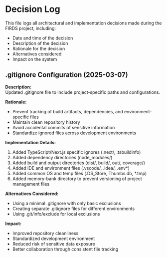 # Decision Log

This file logs all architectural and implementation decisions made during the FIRDS project, including:

* Date and time of the decision
* Description of the decision
* Rationale for the decision
* Alternatives considered
* Impact on the system

## .gitignore Configuration (2025-03-07)

**Description:**  
Updated .gitignore file to include project-specific paths and configurations.

**Rationale:**
- Prevent tracking of build artifacts, dependencies, and environment-specific files
- Maintain clean repository history
- Avoid accidental commits of sensitive information
- Standardize ignored files across development environments

**Implementation Details:**
1. Added TypeScript/Next.js specific ignores (.next/, .tsbuildinfo)
2. Added dependency directories (node_modules/)
3. Added build and output directories (dist/, build/, out/, coverage/)
4. Added IDE and environment files (.vscode/, .idea/, .env*)
5. Added common OS and temp files (.DS_Store, Thumbs.db, *.tmp)
6. Added memory-bank directory to prevent versioning of project management files

**Alternatives Considered:**
- Using a minimal .gitignore with only basic exclusions
- Creating separate .gitignore files for different environments
- Using .git/info/exclude for local exclusions

**Impact:**
- Improved repository cleanliness
- Standardized development environment
- Reduced risk of sensitive data exposure
- Better collaboration through consistent file tracking